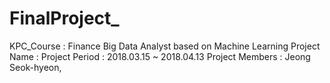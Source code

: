 # FinalProject_

KPC_Course : Finance Big Data Analyst based on Machine Learning
Project Name :
Project Period : 2018.03.15 ~ 2018.04.13
Project Members : Jeong Seok-hyeon, 
